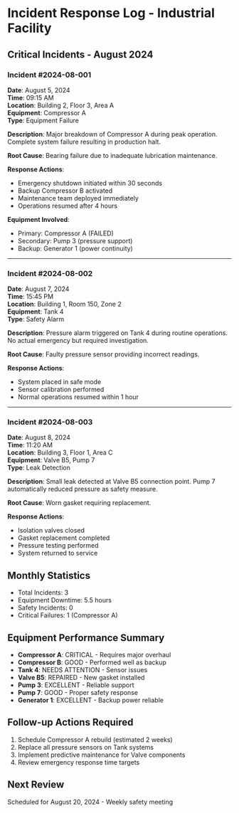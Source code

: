 # Incident Response Log - Industrial Facility

## Critical Incidents - August 2024

### Incident #2024-08-001
**Date**: August 5, 2024  
**Time**: 09:15 AM  
**Location**: Building 2, Floor 3, Area A  
**Equipment**: Compressor A  
**Type**: Equipment Failure  

**Description**: Major breakdown of Compressor A during peak operation. Complete system failure resulting in production halt.

**Root Cause**: Bearing failure due to inadequate lubrication maintenance.

**Response Actions**:
- Emergency shutdown initiated within 30 seconds
- Backup Compressor B activated
- Maintenance team deployed immediately
- Operations resumed after 4 hours

**Equipment Involved**:
- Primary: Compressor A (FAILED)
- Secondary: Pump 3 (pressure support)
- Backup: Generator 1 (power continuity)

---

### Incident #2024-08-002
**Date**: August 7, 2024  
**Time**: 15:45 PM  
**Location**: Building 1, Room 150, Zone 2  
**Equipment**: Tank 4  
**Type**: Safety Alarm  

**Description**: Pressure alarm triggered on Tank 4 during routine operations. No actual emergency but required investigation.

**Root Cause**: Faulty pressure sensor providing incorrect readings.

**Response Actions**:
- System placed in safe mode
- Sensor calibration performed
- Normal operations resumed within 1 hour

---

### Incident #2024-08-003
**Date**: August 8, 2024  
**Time**: 11:20 AM  
**Location**: Building 3, Floor 1, Area C  
**Equipment**: Valve B5, Pump 7  
**Type**: Leak Detection  

**Description**: Small leak detected at Valve B5 connection point. Pump 7 automatically reduced pressure as safety measure.

**Root Cause**: Worn gasket requiring replacement.

**Response Actions**:
- Isolation valves closed
- Gasket replacement completed
- Pressure testing performed
- System returned to service

## Monthly Statistics
- Total Incidents: 3
- Equipment Downtime: 5.5 hours
- Safety Incidents: 0
- Critical Failures: 1 (Compressor A)

## Equipment Performance Summary
- **Compressor A**: CRITICAL - Requires major overhaul
- **Compressor B**: GOOD - Performed well as backup
- **Tank 4**: NEEDS ATTENTION - Sensor issues
- **Valve B5**: REPAIRED - New gasket installed
- **Pump 3**: EXCELLENT - Reliable support
- **Pump 7**: GOOD - Proper safety response
- **Generator 1**: EXCELLENT - Backup power reliable

## Follow-up Actions Required
1. Schedule Compressor A rebuild (estimated 2 weeks)
2. Replace all pressure sensors on Tank systems
3. Implement predictive maintenance for Valve components
4. Review emergency response time targets

## Next Review
Scheduled for August 20, 2024 - Weekly safety meeting
